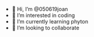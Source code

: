 - 👋 Hi, I’m @050619joan
- 👀 I’m interested in coding
- 🌱 I’m currently learning phyton
- 💞️ I’m looking to collaborate

<!---
050619joan/050619joan is a ✨ special ✨ repository because its `README.md` (this file) appears on your GitHub profile.
You can click the Preview link to take a look at your changes.
--->
